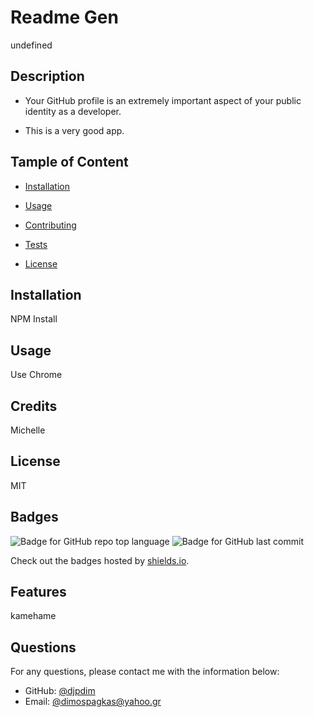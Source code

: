 
  # Readme Gen
  undefined

  ## Description

  * Your GitHub profile is an extremely important aspect of your public identity as a developer.

  * This is a very good app.

  ## Tample of Content

  * [Installation](#installation)
  
  * [Usage](#usage)
  
  * [Contributing](#contributing)

  * [Tests](#tests)

  * [License](#license)

  ## Installation
  NPM Install

  ## Usage
  Use Chrome

  ## Credits
  Michelle

  ## License
  MIT

  ## Badges
  ![Badge for GitHub repo top language](https://img.shields.io/github/languages/top/djpdim/readmecreator?style=flat&logo=appveyor) ![Badge for GitHub last commit](https://img.shields.io/github/last-commit/djpdim/readmecreator?style=flat&logo=appveyor)
  
  Check out the badges hosted by [shields.io](https://shields.io/).

  ## Features
  kamehame

  ## Questions
  
  For any questions, please contact me with the information below:
 
  * GitHub: [@djpdim](djpdim)
  * Email: [@dimospagkas@yahoo.gr](dimospagkas@yahoo.gr)
